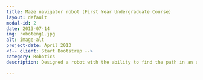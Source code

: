 ```yaml
---
title: Maze navigator robot (First Year Undergraduate Course)
layout: default
modal-id: 2
date: 2013-07-14
img: roboteng1.jpg
alt: image-alt
project-date: April 2013
<!-- client: Start Bootstrap -->
category: Robotics
description: Designed a robot with the ability to find the path in an unknown maze, programmed in Python and main core of Raspberry Pi B+ for Lassonde Innovation Battleground.

---
```

